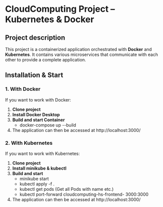 # CloudComputing Project – Kubernetes & Docker  

## Project description
This project is a containerized application orchestrated with **Docker** and **Kubernetes**. It contains various microservices that communicate with each other to provide a complete application.

## Installation & Start

### 1. With **Docker**
If you want to work with Docker:

1. **Clone project**
2. **Install Docker Desktop**
3. **Build and start Container**
   - docker-compose up --build 
4. The application can then be accessed at http://localhost:3000/

### 2. With **Kubernetes**
If you want to work with Kubernetes:

1. **Clone project**
2. **Install minikube & kubectl**
3. **Build and start**
   - minikube start
   - kubectl apply -f .
   - kubectl get pods (Get all Pods with name etc.)
   - kubectl port-forward cloudcomputing-hs-frontend-<Pod-Name-Ending> 3000:3000
4. The application can then be accessed at http://localhost:3000/
